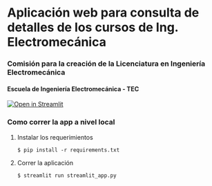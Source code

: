 # Aplicación web para consulta de detalles de los cursos de Ing. Electromecánica
### Comisión para la creación de la Licenciatura en Ingeniería Electromecánica
#### Escuela de Ingeniería Electromecánica - TEC

[![Open in Streamlit](https://static.streamlit.io/badges/streamlit_badge_black_white.svg)](https://clie-detalles-cursos.streamlit.app/)

### Como correr la app a nivel local

1. Instalar los requerimientos

   ```
   $ pip install -r requirements.txt
   ```

2. Correr la aplicación

   ```
   $ streamlit run streamlit_app.py
   ```

